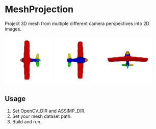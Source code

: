 # MeshProjection
Project 3D mesh from multiple different camera perspectives into 2D images.

<p>
<img src="doc/gt_0_0.png" width="30%">
<img src="doc/gt_4_0.png" width="30%">
<img src="doc/gt_7_3.png" width="30%">
</p>

## Usage
1. Set OpenCV_DIR and ASSIMP_DIR.
2. Set your mesh dataset path.
3. Build and run.
